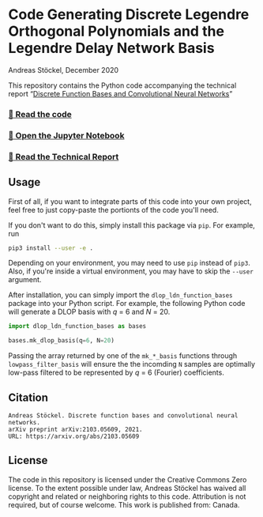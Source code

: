 # Code Generating Discrete Legendre Orthogonal Polynomials and the Legendre Delay Network Basis

Andreas Stöckel, December 2020

This repository contains the Python code accompanying the technical report “[Discrete Function Bases and Convolutional Neural Networks](https://arxiv.org/abs/2103.05609)”

### [📝 Read the code](dlop_ldn_function_bases/function_bases.py)

### [📓 Open the Jupyter Notebook](compare_bases.ipynb)

### [📒 Read the Technical Report](http://compneuro.uwaterloo.ca/files/publications/stoeckel.2021b.pdf)

## Usage

First of all, if you want to integrate parts of this code into your own project, feel free to just copy-paste the portionts of the code you'll need.

If you don't want to do this, simply install this package via `pip`. For example, run

```sh
pip3 install --user -e .
```

Depending on your environment, you may need to use `pip` instead of `pip3`. Also, if you're inside a virtual environment, you may have to skip the `--user` argument.

After installation, you can simply import the `dlop_ldn_function_bases` package into your Python script. For example, the following Python code will generate a DLOP basis with *q* = 6 and *N* = 20.
```python
import dlop_ldn_function_bases as bases

bases.mk_dlop_basis(q=6, N=20)
```

Passing the array returned by one of the `mk_*_basis` functions through `lowpass_filter_basis` will ensure the the incomding `N` samples are optimally low-pass filtered to be represented by *q* = 6 (Fourier) coefficients.

## Citation

```
Andreas Stöckel. Discrete function bases and convolutional neural networks.
arXiv preprint arXiv:2103.05609, 2021.
URL: https://arxiv.org/abs/2103.05609
```


## License

The code in this repository is licensed under the Creative Commons Zero license. To the extent possible under law, Andreas Stöckel has waived all copyright and related or neighboring rights to this code. Attribution is not required, but of course welcome. This work is published from: Canada.
